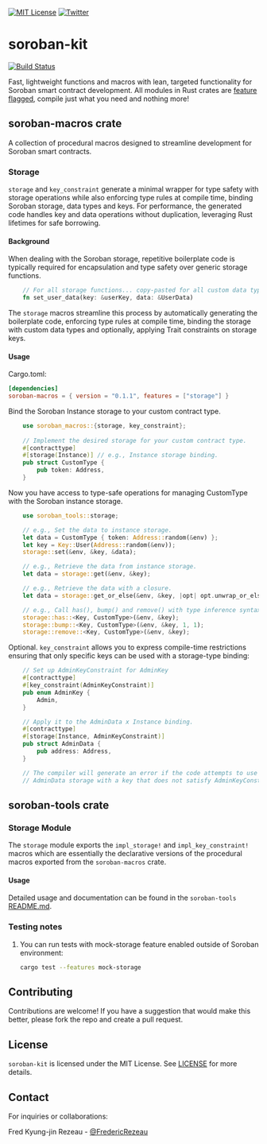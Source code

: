 [![MIT License][license-shield]][license-url]
[![Twitter][twitter-shield]][twitter-url]

# soroban-kit
[![Build Status](https://app.travis-ci.com/FredericRezeau/soroban-kit.svg?branch=main)](https://app.travis-ci.com/FredericRezeau/soroban-kit)

Fast, lightweight functions and macros with lean, targeted functionality for Soroban smart contract development. All modules in Rust crates are [feature flagged](https://doc.rust-lang.org/cargo/reference/features.html#the-features-section), compile just what you need and nothing more!

## soroban-macros crate

A collection of procedural macros designed to streamline development for Soroban smart contracts.

### Storage

`storage` and `key_constraint` generate a minimal wrapper for type safety with storage operations while also enforcing type rules at compile time, binding Soroban storage, data types and keys. For performance, the generated code handles key and data operations without duplication, leveraging Rust lifetimes for safe borrowing.

#### Background

When dealing with the Soroban storage, repetitive boilerplate code is typically required for encapsulation and type safety over generic storage functions.

```rust
    // For all storage functions... copy-pasted for all custom data types...
    fn set_user_data(key: &userKey, data: &UserData)    
```

The `storage` macros streamline this process by automatically generating the boilerplate code, enforcing type rules at compile time, binding the storage with custom data types and optionally, applying Trait constraints on storage keys.

#### Usage

Cargo.toml:
```toml
[dependencies]
soroban-macros = { version = "0.1.1", features = ["storage"] }
```

Bind the Soroban Instance storage to your custom contract type.

```rust
    use soroban_macros::{storage, key_constraint};
 
    // Implement the desired storage for your custom contract type.
    #[contracttype]
    #[storage(Instance)] // e.g., Instance storage binding.
    pub struct CustomType {
        pub token: Address,
    }
```
Now you have access to type-safe operations for managing CustomType with the Soroban instance storage.

```rust
    use soroban_tools::storage;

    // e.g., Set the data to instance storage.
    let data = CustomType { token: Address::random(&env) };
    let key = Key::User(Address::random(&env));      
    storage::set(&env, &key, &data);

    // e.g., Retrieve the data from instance storage.
    let data = storage::get(&env, &key);

    // e.g., Retrieve the data with a closure.
    let data = storage::get_or_else(&env, &key, |opt| opt.unwrap_or_else(|| default_value()));

    // e.g., Call has(), bump() and remove() with type inference syntax.
    storage::has::<Key, CustomType>(&env, &key);
    storage::bump::<Key, CustomType>(&env, &key, 1, 1);
    storage::remove::<Key, CustomType>(&env, &key);
```
Optional. `key_constraint` allows you to express compile-time restrictions ensuring that only specific keys can be used with a storage-type binding:

```rust
    // Set up AdminKeyConstraint for AdminKey
    #[contracttype]  
    #[key_constraint(AdminKeyConstraint)]
    pub enum AdminKey {
        Admin,
    }

    // Apply it to the AdminData x Instance binding.
    #[contracttype]
    #[storage(Instance, AdminKeyConstraint)]
    pub struct AdminData {
        pub address: Address,
    }

    // The compiler will generate an error if the code attempts to use
    // AdminData storage with a key that does not satisfy AdminKeyConstraint.
```

## soroban-tools crate

### Storage Module

The `storage` module exports the `impl_storage!` and `impl_key_constraint!` macros which are essentially the declarative versions of the procedural macros exported from the `soroban-macros` crate.

#### Usage

Detailed usage and documentation can be found in the `soroban-tools` [README.md](crates/soroban-tools/README.md).


### Testing notes

1. You can run tests with mock-storage feature enabled outside of Soroban environment:
   ```sh
   cargo test --features mock-storage
   ```

## Contributing

Contributions are welcome! If you have a suggestion that would make this better, please fork the repo and create a pull request.

## License

`soroban-kit` is licensed under the MIT License. See [LICENSE](LICENSE) for more details.


## Contact

For inquiries or collaborations:

Fred Kyung-jin Rezeau - [@FredericRezeau](https://twitter.com/fredericrezeau)

[license-shield]: https://img.shields.io/github/license/FredericRezeau/soroban-kit.svg?style=for-the-badge
[license-url]: https://github.com/FredericRezeau/soroban-kit/blob/master/LICENSE
[twitter-shield]: https://img.shields.io/badge/-Twitter-black.svg?style=for-the-badge&logo=twitter&colorB=555
[twitter-url]: https://twitter.com/fredericrezeau